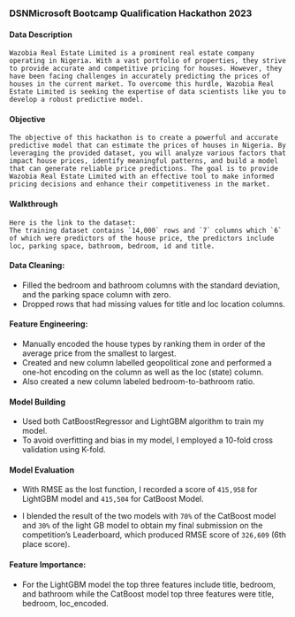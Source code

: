 ### DSNMicrosoft Bootcamp Qualification Hackathon 2023

#### Data Description

    Wazobia Real Estate Limited is a prominent real estate company operating in Nigeria. With a vast portfolio of properties, they strive to provide accurate and competitive pricing for houses. However, they have been facing challenges in accurately predicting the prices of houses in the current market. To overcome this hurdle, Wazobia Real Estate Limited is seeking the expertise of data scientists like you to develop a robust predictive model.

#### Objective

    The objective of this hackathon is to create a powerful and accurate predictive model that can estimate the prices of houses in Nigeria. By leveraging the provided dataset, you will analyze various factors that impact house prices, identify meaningful patterns, and build a model that can generate reliable price predictions. The goal is to provide Wazobia Real Estate Limited with an effective tool to make informed pricing decisions and enhance their competitiveness in the market.

#### Walkthrough

    Here is the link to the dataset: 
    The training dataset contains `14,000` rows and `7` columns which `6` of which were predictors of the house price, the predictors include loc, parking space, bathroom, bedroom, id and title.

#### Data Cleaning:
- Filled the bedroom and bathroom columns with the standard deviation, and the parking space column with zero.
- Dropped rows that had missing values for title and loc location columns.

#### Feature Engineering:

- Manually encoded the house types by ranking them in order of the average price from the smallest to largest. 
- Created and new column labelled geopolitical zone and performed a one-hot encoding on the column as well as the loc (state) column. 
- Also created a new column labeled bedroom-to-bathroom ratio.

#### Model Building
- Used both CatBoostRegressor and LightGBM algorithm to train my model.
- To avoid overfitting and bias in my model, I employed a 10-fold cross validation using K-fold.

#### Model Evaluation
- With RMSE as the lost function, I recorded a score of `415,958` for LightGBM model and `415,504` for CatBoost Model.

- I blended the result of the two models with `70%` of the CatBoost model and `30%` of the light GB model to obtain my final submission on the competition’s Leaderboard, which produced RMSE score of `326,609` (6th place score).

#### Feature Importance:
- For the LightGBM model the top three features include title, bedroom, and bathroom while the CatBoost model top three features were title, bedroom, loc_encoded.




```python

```
